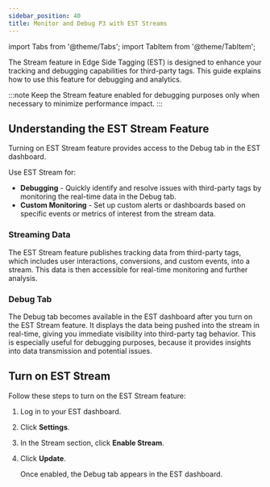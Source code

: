 ```yaml
---
sidebar_position: 40
title: Monitor and Debug P3 with EST Streams
---
```

import Tabs from '@theme/Tabs';
import TabItem from '@theme/TabItem';

The Stream feature in Edge Side Tagging (EST) is designed to enhance your tracking and debugging capabilities for third-party tags. This guide explains how to use this feature for debugging and analytics.

:::note
Keep the Stream feature enabled for debugging purposes only when necessary to minimize performance impact.
:::

## Understanding the EST Stream Feature

Turning on EST Stream feature provides access to the Debug tab in the EST dashboard.

Use EST Stream for:

- **Debugging** - Quickly identify and resolve issues with third-party tags by monitoring the real-time data in the Debug tab.
- **Custom Monitoring** - Set up custom alerts or dashboards based on specific events or metrics of interest from the stream data.

### Streaming Data

The EST Stream feature publishes tracking data from third-party tags, which includes user interactions, conversions, and custom events, into a stream. This data is then accessible for real-time monitoring and further analysis.

### Debug Tab

The Debug tab becomes available in the EST dashboard after you turn on the EST Stream feature. It displays the data being pushed into the stream in real-time, giving you immediate visibility into third-party tag behavior. This is especially useful for debugging purposes, because it provides insights into data transmission and potential issues.

## Turn on EST Stream

Follow these steps to turn on the EST Stream feature:

1. Log in to your EST dashboard.
2. Click **Settings**.
3. In the Stream section, click **Enable Stream**.
4. Click **Update**.

   Once enabled, the Debug tab appears in the EST dashboard.
